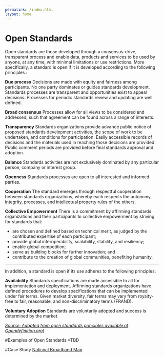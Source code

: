 ```yaml
---
permalink: /index.html
layout: home
---
```


Open Standards
=========================

Open standards are those developed through a consensus-drive, transparent process and enable  data, products and services to be used by anyone, at any time, with minimal limitations or use restrictions.  More specifically, a standard is open if it is developed according to the following principles :

**Due process**
Decisions are made with equity and fairness among participants. No one party dominates or guides standards development. Standards processes are transparent and opportunities exist to appeal decisions. Processes for periodic standards review and updating are well defined.

**Broad consensus**
Processes allow for all views to be considered and addressed, such that agreement can be found across a range of interests.

**Transparency**
Standards organizations provide advance public notice of proposed standards development activities, the scope of work to be undertaken, and conditions for participation. Easily accessible records of decisions and the materials used in reaching those decisions are provided. Public comment periods are provided before final standards approval and adoption.

**Balance**
Standards activities are not exclusively dominated by any particular person, company or interest group.

**Openness**
Standards processes are open to all interested and informed parties.

**Cooperation**
The standard emerges through respectful cooperation between standards organizations, whereby each respects the autonomy, integrity, processes, and intellectual property rules of the others.

**Collective Empowerment**
There is a commitment by affirming standards organizations and their participants to collective empowerment by striving for standards that:
* are chosen and defined based on technical merit, as judged by the contributed expertise of each participant;
* provide global interoperability, scalability, stability, and resiliency;
* enable global competition;
* serve as building blocks for further innovation; and
* contribute to the creation of global communities, benefiting humanity.

---------------

In addition, a standard is open if its use adheres to the following principles: 

**Availability**
Standards specifications are made accessible to all for implementation and deployment. Affirming standards organizations have defined procedures to develop specifications that can be implemented under fair terms. Given market diversity, fair terms may vary from royalty-free to fair, reasonable, and non-discriminatory terms (FRAND).

**Voluntary Adoption**
Standards are voluntarily adopted and success is determined by the market.


*[Source: Adapted from open standards principles available at Opendefinition.org](http://opendefinition.org/)]*

#Examples of Open Standards
*TBD

#Case Study
[National Broadband Map](http://www.wilsoncenter.org/sites/default/files/National%20Broadband%20Map%20Wilson%20Center%20Case%20Study.pdf)